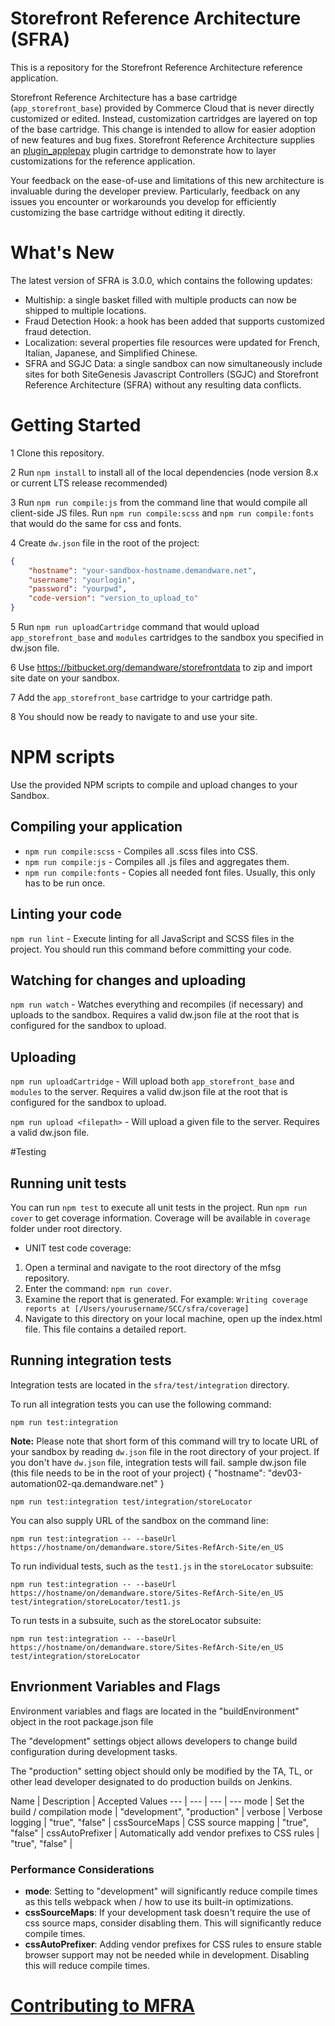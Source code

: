 # Storefront Reference Architecture (SFRA)

This is a repository for the Storefront Reference Architecture reference application.

Storefront Reference Architecture has a base cartridge (`app_storefront_base`) provided by Commerce Cloud that is never directly customized or edited. Instead, customization cartridges are layered on top of the base cartridge. This change is intended to allow for easier adoption of new features and bug fixes.
Storefront Reference Architecture supplies an [plugin_applepay](https://bitbucket.org/demandware/plugin-applepay) plugin cartridge to demonstrate how to layer customizations for the reference application.

Your feedback on the ease-of-use and limitations of this new architecture is invaluable during the developer preview. Particularly, feedback on any issues you encounter or workarounds you develop for efficiently customizing the base cartridge without editing it directly.


# What's New

The latest version of SFRA is 3.0.0, which contains the following updates:

* Multiship: a single basket filled with multiple products can now be shipped to multiple locations.
* Fraud Detection Hook: a hook has been added that supports customized fraud detection.
* Localization: several properties file resources were updated for French, Italian, Japanese, and Simplified Chinese.
* SFRA and SGJC Data: a single sandbox can now simultaneously include sites for both SiteGenesis Javascript Controllers (SGJC) and Storefront Reference Architecture (SFRA) without any resulting data conflicts.

# Getting Started

1 Clone this repository.

2 Run `npm install` to install all of the local dependencies (node version 8.x or current LTS release recommended)

3 Run `npm run compile:js` from the command line that would compile all client-side JS files. Run `npm run compile:scss` and `npm run compile:fonts` that would do the same for css and fonts.

4 Create `dw.json` file in the root of the project:
```json
{
    "hostname": "your-sandbox-hostname.demandware.net",
    "username": "yourlogin",
    "password": "yourpwd",
    "code-version": "version_to_upload_to"
}
```

5 Run `npm run uploadCartridge` command that would upload `app_storefront_base` and `modules` cartridges to the sandbox you specified in dw.json file.

6 Use https://bitbucket.org/demandware/storefrontdata to zip and import site date on your sandbox.

7 Add the `app_storefront_base` cartridge to your cartridge path.

8 You should now be ready to navigate to and use your site.


# NPM scripts
Use the provided NPM scripts to compile and upload changes to your Sandbox.

## Compiling your application

* `npm run compile:scss` - Compiles all .scss files into CSS.
* `npm run compile:js` - Compiles all .js files and aggregates them.
* `npm run compile:fonts` - Copies all needed font files. Usually, this only has to be run once.

## Linting your code

`npm run lint` - Execute linting for all JavaScript and SCSS files in the project. You should run this command before committing your code.

## Watching for changes and uploading

`npm run watch` - Watches everything and recompiles (if necessary) and uploads to the sandbox. Requires a valid dw.json file at the root that is configured for the sandbox to upload.

## Uploading

`npm run uploadCartridge` - Will upload both `app_storefront_base` and `modules` to the server. Requires a valid dw.json file at the root that is configured for the sandbox to upload.

`npm run upload <filepath>` - Will upload a given file to the server. Requires a valid dw.json file.

#Testing
## Running unit tests

You can run `npm test` to execute all unit tests in the project. Run `npm run cover` to get coverage information. Coverage will be available in `coverage` folder under root directory.

* UNIT test code coverage:
1. Open a terminal and navigate to the root directory of the mfsg repository.
2. Enter the command: `npm run cover`.
3. Examine the report that is generated. For example: `Writing coverage reports at [/Users/yourusername/SCC/sfra/coverage]`
3. Navigate to this directory on your local machine, open up the index.html file. This file contains a detailed report.

## Running integration tests
Integration tests are located in the `sfra/test/integration` directory.

To run all integration tests you can use the following command:

```
npm run test:integration
```

**Note:** Please note that short form of this command will try to locate URL of your sandbox by reading `dw.json` file in the root directory of your project. If you don't have `dw.json` file, integration tests will fail.
sample dw.json file (this file needs to be in the root of your project)
{
    "hostname": "dev03-automation02-qa.demandware.net"
}

```
npm run test:integration test/integration/storeLocator
```

You can also supply URL of the sandbox on the command line:

```
npm run test:integration -- --baseUrl https://hostname/on/demandware.store/Sites-RefArch-Site/en_US
```

To run individual tests, such as the `test1.js` in the `storeLocator` subsuite:

```
npm run test:integration -- --baseUrl https://hostname/on/demandware.store/Sites-RefArch-Site/en_US test/integration/storeLocator/test1.js
```

To run tests in a subsuite, such as the storeLocator subsuite:

```
npm run test:integration -- --baseUrl https://hostname/on/demandware.store/Sites-RefArch-Site/en_US test/integration/storeLocator
```

## Envrionment Variables and Flags

Environment variables and flags are located in the "buildEnvironment" object in the root package.json file

The "development" settings object allows developers to change build configuration during development tasks.

The "production" setting object should only be modified by the TA, TL, or other lead developer designated to do production builds on Jenkins.

Name | Description | Accepted Values
--- | --- | --- | ---
mode | Set the build / compilation mode | "development", "production" |
verbose | Verbose logging | "true", "false" |
cssSourceMaps | CSS source mapping | "true", "false" |
cssAutoPrefixer | Automatically add vendor prefixes to CSS rules  | "true", "false" |

### Performance Considerations

- **mode**: Setting to "development" will significantly reduce compile times as this tells webpack when / how to use its built-in optimizations.
- **cssSourceMaps**: If your development task doesn't require the use of css source maps, consider disabling them. This will significantly reduce compile times.
- **cssAutoPrefixer**: Adding vendor prefixes for CSS rules to ensure stable browser support may not be needed while in development. Disabling this will reduce compile times.
  

# [Contributing to MFRA](./CONTRIBUTING.md)


